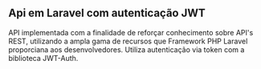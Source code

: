 ## Api em Laravel com autenticação JWT

API implementada com a finalidade de reforçar conhecimento sobre API's REST, utilizando a ampla gama de recursos que Framework PHP Laravel proporciana aos desenvolvedores. Utiliza autenticação via token com a biblioteca JWT-Auth.